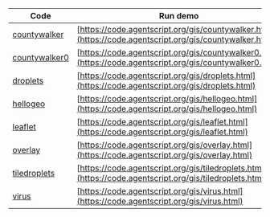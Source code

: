 Code    | Run demo
------- | ------
[countywalker](https://github.com/backspaces/agentscript/tree/master/gis/countywalker.html#L1) | [https://code.agentscript.org/gis/countywalker.html](https://code.agentscript.org/gis/countywalker.html)
[countywalker0](https://github.com/backspaces/agentscript/tree/master/gis/countywalker0.html#L1) | [https://code.agentscript.org/gis/countywalker0.html](https://code.agentscript.org/gis/countywalker0.html)
[droplets](https://github.com/backspaces/agentscript/tree/master/gis/droplets.html#L1) | [https://code.agentscript.org/gis/droplets.html](https://code.agentscript.org/gis/droplets.html)
[hellogeo](https://github.com/backspaces/agentscript/tree/master/gis/hellogeo.html#L1) | [https://code.agentscript.org/gis/hellogeo.html](https://code.agentscript.org/gis/hellogeo.html)
[leaflet](https://github.com/backspaces/agentscript/tree/master/gis/leaflet.html#L1) | [https://code.agentscript.org/gis/leaflet.html](https://code.agentscript.org/gis/leaflet.html)
[overlay](https://github.com/backspaces/agentscript/tree/master/gis/overlay.html#L1) | [https://code.agentscript.org/gis/overlay.html](https://code.agentscript.org/gis/overlay.html)
[tiledroplets](https://github.com/backspaces/agentscript/tree/master/gis/tiledroplets.html#L1) | [https://code.agentscript.org/gis/tiledroplets.html](https://code.agentscript.org/gis/tiledroplets.html)
[virus](https://github.com/backspaces/agentscript/tree/master/gis/virus.html#L1) | [https://code.agentscript.org/gis/virus.html](https://code.agentscript.org/gis/virus.html)
